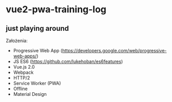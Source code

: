 # vue2-pwa-training-log
just playing around
---
Założenia:
* Progressive Web App (https://developers.google.com/web/progressive-web-apps/)
* JS ES6 (https://github.com/lukehoban/es6features)
* Vue.js 2.0
* Webpack
* HTTP/2
* Service Worker (PWA)
* Offline
* Material Design
